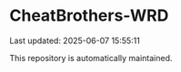 # CheatBrothers-WRD

Last updated: 2025-06-07 15:55:11

This repository is automatically maintained.
